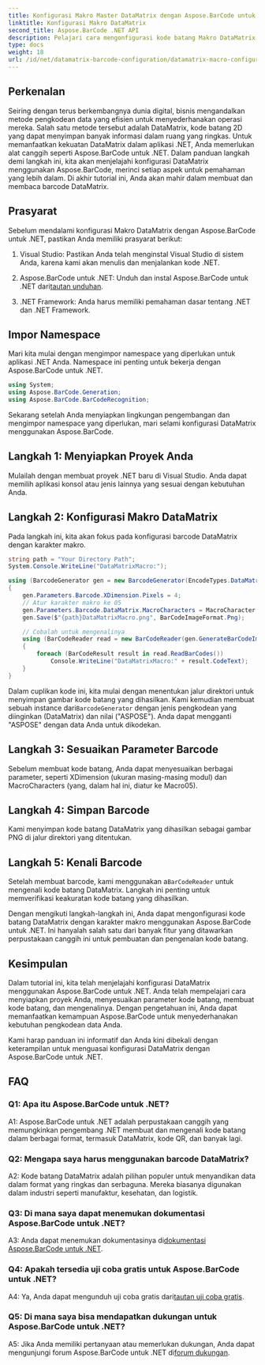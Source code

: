 ```yaml
---
title: Konfigurasi Makro Master DataMatrix dengan Aspose.BarCode untuk .NET
linktitle: Konfigurasi Makro DataMatrix
second_title: Aspose.BarCode .NET API
description: Pelajari cara mengonfigurasi kode batang Makro DataMatrix dengan Aspose.BarCode untuk .NET. Hasilkan, sesuaikan, dan kenali kode batang DataMatrix di aplikasi .NET Anda.
type: docs
weight: 18
url: /id/net/datamatrix-barcode-configuration/datamatrix-macro-configuration/
---
```

## Perkenalan

Seiring dengan terus berkembangnya dunia digital, bisnis mengandalkan metode pengkodean data yang efisien untuk menyederhanakan operasi mereka. Salah satu metode tersebut adalah DataMatrix, kode batang 2D yang dapat menyimpan banyak informasi dalam ruang yang ringkas. Untuk memanfaatkan kekuatan DataMatrix dalam aplikasi .NET, Anda memerlukan alat canggih seperti Aspose.BarCode untuk .NET. Dalam panduan langkah demi langkah ini, kita akan menjelajahi konfigurasi DataMatrix menggunakan Aspose.BarCode, merinci setiap aspek untuk pemahaman yang lebih dalam. Di akhir tutorial ini, Anda akan mahir dalam membuat dan membaca barcode DataMatrix.

## Prasyarat

Sebelum mendalami konfigurasi Makro DataMatrix dengan Aspose.BarCode untuk .NET, pastikan Anda memiliki prasyarat berikut:

1. Visual Studio: Pastikan Anda telah menginstal Visual Studio di sistem Anda, karena kami akan menulis dan menjalankan kode .NET.

2.  Aspose.BarCode untuk .NET: Unduh dan instal Aspose.BarCode untuk .NET dari[tautan unduhan](https://releases.aspose.com/barcode/net/).

3. .NET Framework: Anda harus memiliki pemahaman dasar tentang .NET dan .NET Framework.

## Impor Namespace

Mari kita mulai dengan mengimpor namespace yang diperlukan untuk aplikasi .NET Anda. Namespace ini penting untuk bekerja dengan Aspose.BarCode untuk .NET.

```csharp
using System;
using Aspose.BarCode.Generation;
using Aspose.BarCode.BarCodeRecognition;
```

Sekarang setelah Anda menyiapkan lingkungan pengembangan dan mengimpor namespace yang diperlukan, mari selami konfigurasi DataMatrix menggunakan Aspose.BarCode.

## Langkah 1: Menyiapkan Proyek Anda

Mulailah dengan membuat proyek .NET baru di Visual Studio. Anda dapat memilih aplikasi konsol atau jenis lainnya yang sesuai dengan kebutuhan Anda.

## Langkah 2: Konfigurasi Makro DataMatrix

Pada langkah ini, kita akan fokus pada konfigurasi barcode DataMatrix dengan karakter makro.

```csharp
string path = "Your Directory Path";
System.Console.WriteLine("DataMatrixMacro:");

using (BarcodeGenerator gen = new BarcodeGenerator(EncodeTypes.DataMatrix, "ASPOSE"))
{
    gen.Parameters.Barcode.XDimension.Pixels = 4;
    // Atur karakter makro ke 05
    gen.Parameters.Barcode.DataMatrix.MacroCharacters = MacroCharacter.Macro05;
    gen.Save($"{path}DataMatrixMacro.png", BarCodeImageFormat.Png);

    // Cobalah untuk mengenalinya
    using (BarCodeReader read = new BarCodeReader(gen.GenerateBarCodeImage(), DecodeType.DataMatrix))
    {
        foreach (BarCodeResult result in read.ReadBarCodes())
            Console.WriteLine("DataMatrixMacro:" + result.CodeText);
    }
}
```

 Dalam cuplikan kode ini, kita mulai dengan menentukan jalur direktori untuk menyimpan gambar kode batang yang dihasilkan. Kami kemudian membuat sebuah instance dari`BarcodeGenerator` dengan jenis pengkodean yang diinginkan (DataMatrix) dan nilai ("ASPOSE"). Anda dapat mengganti "ASPOSE" dengan data Anda untuk dikodekan.

## Langkah 3: Sesuaikan Parameter Barcode

Sebelum membuat kode batang, Anda dapat menyesuaikan berbagai parameter, seperti XDimension (ukuran masing-masing modul) dan MacroCharacters (yang, dalam hal ini, diatur ke Macro05).

## Langkah 4: Simpan Barcode

Kami menyimpan kode batang DataMatrix yang dihasilkan sebagai gambar PNG di jalur direktori yang ditentukan.

## Langkah 5: Kenali Barcode

 Setelah membuat barcode, kami menggunakan a`BarCodeReader` untuk mengenali kode batang DataMatrix. Langkah ini penting untuk memverifikasi keakuratan kode batang yang dihasilkan.

Dengan mengikuti langkah-langkah ini, Anda dapat mengonfigurasi kode batang DataMatrix dengan karakter makro menggunakan Aspose.BarCode untuk .NET. Ini hanyalah salah satu dari banyak fitur yang ditawarkan perpustakaan canggih ini untuk pembuatan dan pengenalan kode batang.

## Kesimpulan

Dalam tutorial ini, kita telah menjelajahi konfigurasi DataMatrix menggunakan Aspose.BarCode untuk .NET. Anda telah mempelajari cara menyiapkan proyek Anda, menyesuaikan parameter kode batang, membuat kode batang, dan mengenalinya. Dengan pengetahuan ini, Anda dapat memanfaatkan kemampuan Aspose.BarCode untuk menyederhanakan kebutuhan pengkodean data Anda.

Kami harap panduan ini informatif dan Anda kini dibekali dengan keterampilan untuk menguasai konfigurasi DataMatrix dengan Aspose.BarCode untuk .NET.

## FAQ

### Q1: Apa itu Aspose.BarCode untuk .NET?

A1: Aspose.BarCode untuk .NET adalah perpustakaan canggih yang memungkinkan pengembang .NET membuat dan mengenali kode batang dalam berbagai format, termasuk DataMatrix, kode QR, dan banyak lagi.

### Q2: Mengapa saya harus menggunakan barcode DataMatrix?

A2: Kode batang DataMatrix adalah pilihan populer untuk menyandikan data dalam format yang ringkas dan serbaguna. Mereka biasanya digunakan dalam industri seperti manufaktur, kesehatan, dan logistik.

### Q3: Di mana saya dapat menemukan dokumentasi Aspose.BarCode untuk .NET?

 A3: Anda dapat menemukan dokumentasinya di[dokumentasi Aspose.BarCode untuk .NET](https://reference.aspose.com/barcode/net/).

### Q4: Apakah tersedia uji coba gratis untuk Aspose.BarCode untuk .NET?

 A4: Ya, Anda dapat mengunduh uji coba gratis dari[tautan uji coba gratis](https://releases.aspose.com/).

### Q5: Di mana saya bisa mendapatkan dukungan untuk Aspose.BarCode untuk .NET?

 A5: Jika Anda memiliki pertanyaan atau memerlukan dukungan, Anda dapat mengunjungi forum Aspose.BarCode untuk .NET di[forum dukungan](https://forum.aspose.com/c/barcode/13).